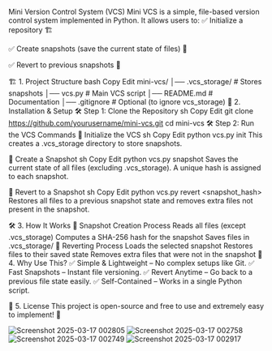 Mini Version Control System (VCS)
Mini VCS is a simple, file-based version control system implemented in Python. It allows users to:
✅ Initialize a repository 🏗️

✅ Create snapshots (save the current state of files) 📸

✅ Revert to previous snapshots 🔄

🏗 1. Project Structure
bash
Copy
Edit
mini-vcs/
│── .vcs_storage/   # Stores snapshots
│── vcs.py   # Main VCS script
│── README.md   # Documentation
│── .gitignore   # Optional (to ignore vcs_storage)
🚀 2. Installation & Setup
🛠 Step 1: Clone the Repository
sh
Copy
Edit
git clone https://github.com/yourusername/mini-vcs.git
cd mini-vcs
🛠 Step 2: Run the VCS Commands
🔹 Initialize the VCS
sh
Copy
Edit
python vcs.py init
This creates a .vcs_storage directory to store snapshots.

🔹 Create a Snapshot
sh
Copy
Edit
python vcs.py snapshot
Saves the current state of all files (excluding .vcs_storage). A unique hash is assigned to each snapshot.

🔹 Revert to a Snapshot
sh
Copy
Edit
python vcs.py revert <snapshot_hash>
Restores all files to a previous snapshot state and removes extra files not present in the snapshot.

🛠 3. How It Works
🔹 Snapshot Creation Process
Reads all files (except .vcs_storage)
Computes a SHA-256 hash for the snapshot
Saves files in .vcs_storage/<hash>
🔹 Reverting Process
Loads the selected snapshot
Restores files to their saved state
Removes extra files that were not in the snapshot
🎯 4. Why Use This?
✅ Simple & Lightweight – No complex setups like Git.
✅ Fast Snapshots – Instant file versioning.
✅ Revert Anytime – Go back to a previous file state easily.
✅ Self-Contained – Works in a single Python script.

📜 5. License
This project is open-source and free to use and extremely easy to implement! 🚀


![Screenshot 2025-03-17 002805](https://github.com/user-attachments/assets/d2a2015c-59af-4f37-ba5d-908054d26c96)
![Screenshot 2025-03-17 002758](https://github.com/user-attachments/assets/1a1f951b-3996-4979-9f1e-67387501746a)
![Screenshot 2025-03-17 002749](https://github.com/user-attachments/assets/ecba88ef-9c2c-41ca-a776-bd2b94f13b61)
![Screenshot 2025-03-17 002917](https://github.com/user-attachments/assets/3e1fdc5f-455d-4b8a-92df-b24831ae8546)
